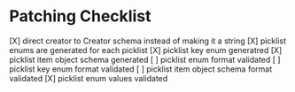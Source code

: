 # Patching Checklist

[X] direct creator to Creator schema instead of making it a string
[X] picklist enums are generated for each picklist
[X] picklist key enum generatred
[X] picklist item object schema generated
[ ] picklist enum format validated
[ ] picklist key enum format validated
[ ] picklist item object schema format validated
[X] picklist enum values validated
